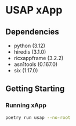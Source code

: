 # USAP xApp

## Dependencies

- python (3.12)
- hiredis (3.1.0)
- ricxappframe (3.2.2)
- asn1tools (0.167.0)
- six (1.17.0)

## Getting Starting

### Running xApp

```sh
poetry run usap --no-root
```